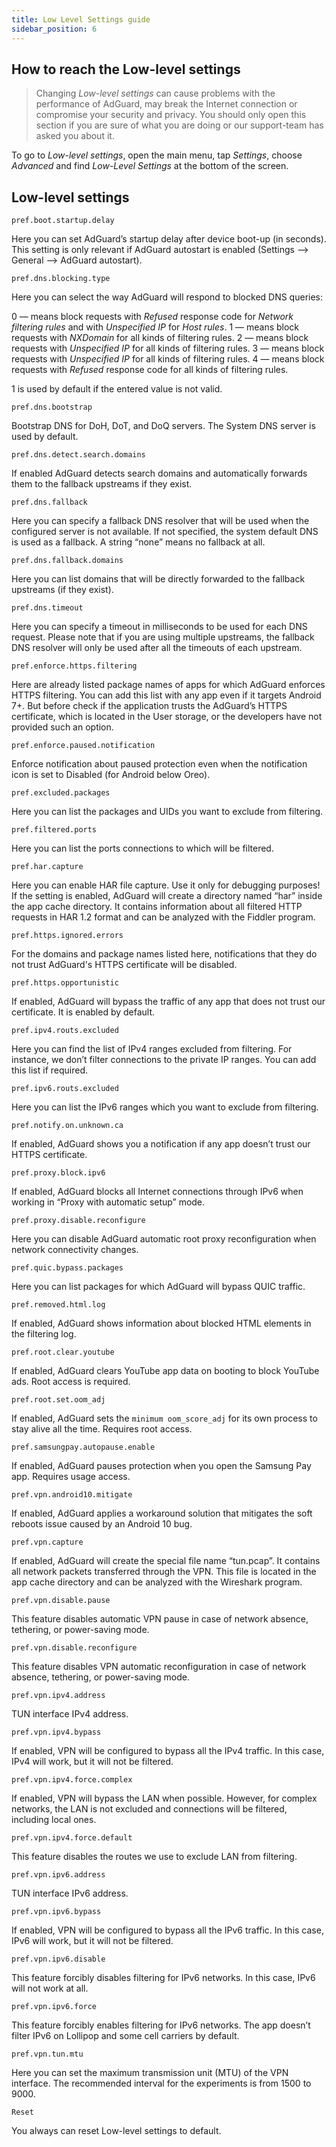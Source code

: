 ```yaml
---
title: Low Level Settings guide
sidebar_position: 6
---
```


## How to reach the Low-level settings

> Changing *Low-level settings* can cause problems with the performance of AdGuard, may break the Internet connection or compromise your security and privacy. You should only open this section if you are sure of what you are doing or our support-team has asked you about it.

To go to *Low-level settings*, open the main menu, tap *Settings*, choose *Advanced* and find *Low-Level Settings* at the bottom of the screen.

## Low-level settings

`pref.boot.startup.delay`

Here you can set AdGuard’s startup delay after device boot-up (in seconds). This setting is only relevant if AdGuard autostart is enabled (Settings —> General —> AdGuard autostart).

`pref.dns.blocking.type`

Here you can select the way AdGuard will respond to blocked DNS queries:

0 — means block requests with *Refused* response code for *Network filtering rules* and with *Unspecified IP* for *Host rules*. 1 — means block requests with *NXDomain* for all kinds of filtering rules. 2 — means block requests with *Unspecified IP* for all kinds of filtering rules. 3 — means block requests with *Unspecified IP* for all kinds of filtering rules. 4 — means block requests with *Refused* response code for all kinds of filtering rules.

1 is used by default if the entered value is not valid.

`pref.dns.bootstrap`

Bootstrap DNS for DoH, DoT, and DoQ servers. The System DNS server is used by default.

`pref.dns.detect.search.domains`

If enabled AdGuard detects search domains and automatically forwards them to the fallback upstreams if they exist.

`pref.dns.fallback`

Here you can specify a fallback DNS resolver that will be used when the configured server is not available. If not specified, the system default DNS is used as a fallback. A string “none” means no fallback at all.


`pref.dns.fallback.domains`

Here you can list domains that will be directly forwarded to the fallback upstreams (if they exist).

`pref.dns.timeout`

Here you can specify a timeout in milliseconds to be used for each DNS request. Please note that if you are using multiple upstreams, the fallback DNS resolver will only be used after all the timeouts of each upstream.

`pref.enforce.https.filtering`

Here are already listed package names of apps for which AdGuard enforces HTTPS filtering. You can add this list with any app even if it targets Android 7+. But before check if the application trusts the AdGuard’s HTTPS certificate, which is located in the User storage, or the developers have not provided such an option.

`pref.enforce.paused.notification`

Enforce notification about paused protection even when the notification icon is set to Disabled (for Android below Oreo).

`pref.excluded.packages`

Here you can list the packages and UIDs you want to exclude from filtering.

`pref.filtered.ports`

Here you can list the ports connections to which will be filtered.

`pref.har.capture`

Here you can enable HAR file capture. Use it only for debugging purposes! If the setting is enabled, AdGuard will create a directory named “har” inside the app cache directory. It contains information about all filtered HTTP requests in HAR 1.2 format and can be analyzed with the Fiddler program.

`pref.https.ignored.errors`

For the domains and package names listed here, notifications that they do not trust AdGuard's HTTPS certificate will be disabled.

`pref.https.opportunistic`

If enabled, AdGuard will bypass the traffic of any app that does not trust our certificate. It is enabled by default.

`pref.ipv4.routs.excluded`

Here you can find the list of IPv4 ranges excluded from filtering. For instance, we don’t filter connections to the private IP ranges. You can add this list if required.

`pref.ipv6.routs.excluded`

Here you can list the IPv6 ranges which you want to exclude from filtering.

`pref.notify.on.unknown.ca`

If enabled, AdGuard shows you a notification if any app doesn’t trust our HTTPS certificate.

`pref.proxy.block.ipv6`

If enabled, AdGuard blocks all Internet connections through IPv6 when working in “Proxy with automatic setup” mode.

`pref.proxy.disable.reconfigure`

Here you can disable AdGuard automatic root proxy reconfiguration when network connectivity changes.

`pref.quic.bypass.packages`

Here you can list packages for which AdGuard will bypass QUIC traffic.

`pref.removed.html.log`

If enabled, AdGuard shows information about blocked HTML elements in the filtering log.

`pref.root.clear.youtube`

If enabled, AdGuard clears YouTube app data on booting to block YouTube ads. Root access is required.

`pref.root.set.oom_adj`

If enabled, AdGuard sets the `minimum oom_score_adj` for its own process to stay alive all the time. Requires root access.

`pref.samsungpay.autopause.enable`

If enabled, AdGuard pauses protection when you open the Samsung Pay app. Requires usage access.

`pref.vpn.android10.mitigate`

If enabled, AdGuard applies a workaround solution that mitigates the soft reboots issue caused by an Android 10 bug.

`pref.vpn.capture`

If enabled, AdGuard will create the special file name “tun.pcap”. It contains all network packets transferred through the VPN. This file is located in the app cache directory and can be analyzed with the Wireshark program.

`pref.vpn.disable.pause`

This feature disables automatic VPN pause in case of network absence, tethering, or power-saving mode.

`pref.vpn.disable.reconfigure`

This feature disables VPN automatic reconfiguration in case of network absence, tethering, or power-saving mode.

`pref.vpn.ipv4.address`

TUN interface IPv4 address.

`pref.vpn.ipv4.bypass`

If enabled, VPN will be configured to bypass all the IPv4 traffic. In this case, IPv4 will work, but it will not be filtered.

`pref.vpn.ipv4.force.complex`

If enabled, VPN will bypass the LAN when possible. However, for complex networks, the LAN is not excluded and connections will be filtered, including local ones.

`pref.vpn.ipv4.force.default`

This feature disables the routes we use to exclude LAN from filtering.

`pref.vpn.ipv6.address`

TUN interface IPv6 address.

`pref.vpn.ipv6.bypass`

If enabled, VPN will be configured to bypass all the IPv6 traffic. In this case, IPv6 will work, but it will not be filtered.

`pref.vpn.ipv6.disable`

This feature forcibly disables filtering for IPv6 networks. In this case, IPv6 will not work at all.

`pref.vpn.ipv6.force`

This feature forcibly enables filtering for IPv6 networks. The app doesn’t filter IPv6 on Lollipop and some cell carriers by default.

`pref.vpn.tun.mtu`

Here you can set the maximum transmission unit (MTU) of the VPN interface. The recommended interval for the experiments is from 1500 to 9000.

`Reset`

You always can reset Low-level settings to default.